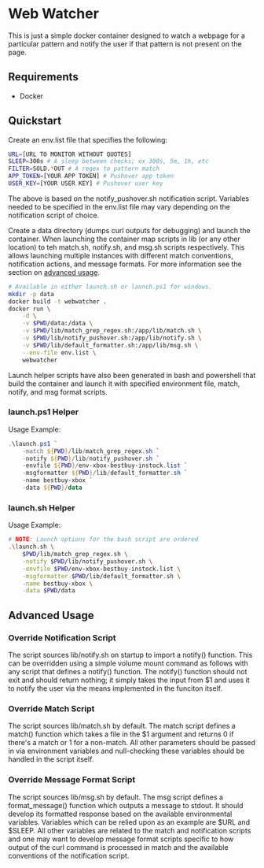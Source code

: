 # Web Watcher

This is just a simple docker container designed to watch a webpage for a
particular pattern and notify the user if that pattern is not present on the
page.

## Requirements

- Docker

## Quickstart

Create an env.list file that specifies the following:

```bash
URL=[URL TO MONITOR WITHOUT QUOTES]
SLEEP=300s # A sleep between checks; ex 300s, 5m, 1h, etc
FILTER=SOLD.*OUT # A regex to pattern match
APP_TOKEN=[YOUR APP TOKEN] # Pushover app token
USER_KEY=[YOUR USER KEY] # Pushover user key
```

The above is based on the notify_pushover.sh notification script. Variables
needed to be specified in the env.list file may vary depending on the
notification script of choice.

Create a data directory (dumps curl outputs for debugging) and launch the
container. When launching the container map scripts in lib (or any other
location) to teh match.sh, notify.sh, and msg.sh scripts respectively. This
allows launching multiple instances with different match conventions,
notification actions, and message formats. For more information see the section
on [advanced usage](#advanced-usage).

```bash
# Available in either launch.sh or launch.ps1 for windows.
mkdir -p data
docker build -t webwatcher .
docker run \
    -d \
    -v $PWD/data:/data \
    -v $PWD/lib/match_grep_regex.sh:/app/lib/match.sh \
    -v $PWD/lib/notify_pushover.sh:/app/lib/notify.sh \
    -v $PWD/lib/default_formatter.sh:/app/lib/msg.sh \
    --env-file env.list \
    webwatcher
```

Launch helper scripts have also been generated in bash and powershell that build
the container and launch it with specified environment file, match, notify, and 
msg format scripts.

### launch.ps1 Helper

Usage Example:

```powershell
.\launch.ps1 `
    -match ${PWD}/lib/match_grep_regex.sh `
    -notify ${PWD}/lib/notify_pushover.sh `
    -envfile ${PWD}/env-xbox-bestbuy-instock.list `
    -msgformatter ${PWD}/lib/default_formatter.sh `
    -name bestbuy-xbox `
    -data ${PWD}/data
```

### launch.sh Helper

Usage Example:

```bash
# NOTE: Launch options for the bash script are ordered
.\launch.sh \
    $PWD/lib/match_grep_regex.sh \
    -notify $PWD/lib/notify_pushover.sh \
    -envfile $PWD/env-xbox-bestbuy-instock.list \
    -msgformatter $PWD/lib/default_formatter.sh \
    -name bestbuy-xbox \
    -data $PWD/data
```

## Advanced Usage

### Override Notification Script

The script sources lib/notify.sh on startup to import a notify() function.
This can be overridden using a simple volume mount command as follows with any
script that defines a notify() function. The notify() function should not exit
and should return nothing; it simply takes the input from $1 and uses it to
notify the user via the means implemented in the funciton itself.

### Override Match Script

The script sources lib/match.sh by default. The match script defines a match()
function which takes a file in the $1 argument and returns 0 if there's a match
or 1 for a non-match. All other parameters should be passed in via environment
variables and null-checking these variables should be handled in the script
itself.

### Override Message Format Script

The script sources lib/msg.sh by default. The msg script defines a
format_message() function which outputs a message to stdout. It should develop
its formatted response based on the available environmental variables. Variables
which can be relied upon as an example are $URL and $SLEEP. All other variables
are related to the match and notification scripts and one may want to develop
message format scripts specific to how output of the curl command is processed
in match and the available conventions of the notification script.
